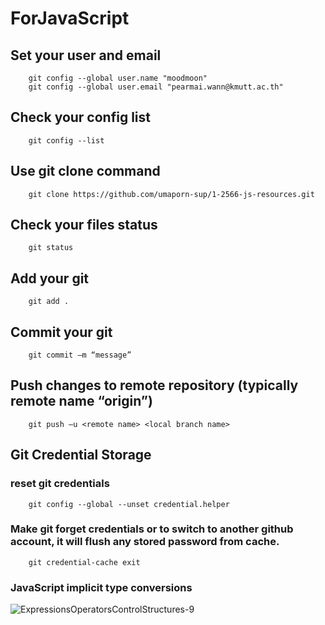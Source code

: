 # ForJavaScript

## Set your user and email
        git config --global user.name "moodmoon"
        git config --global user.email "pearmai.wann@kmutt.ac.th"
## Check your config list
        git config --list
## Use git clone command
        git clone https://github.com/umaporn-sup/1-2566-js-resources.git
## Check your files status 
        git status
## Add your git
        git add .
## Commit your git
        git commit –m “message”
## Push changes to remote repository (typically remote name “origin”) 
        git push –u <remote name> <local branch name>
## Git Credential Storage
### reset git credentials
        git config --global --unset credential.helper
### Make git forget credentials or to switch to another github account, it will flush any stored password from cache.
        git credential-cache exit

### JavaScript implicit type conversions
![ExpressionsOperatorsControlStructures-9](https://github.com/moodmoon/ForJavaScript/assets/111360164/afa29d0b-7386-4bdf-a7a5-f9e2cf6aca50)
